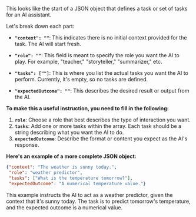 This looks like the start of a JSON object that defines a task or set of tasks for an AI assistant. 

Let's break down each part:

* **`"context": ""`**: This indicates there is no initial context provided for the task. The AI will start fresh.

* **`"role": ""`**:  This field is meant to specify the role you want the AI to play. For example, "teacher," "storyteller," "summarizer," etc.

* **`"tasks": [""]`**: This is where you list the actual tasks you want the AI to perform.  Currently, it's empty, so no tasks are defined.

* **`"expectedOutcome": ""`**: This describes the desired result or output from the AI.

**To make this a useful instruction, you need to fill in the following:**

1. **`role`**: Choose a role that best describes the type of interaction you want.
2. **`tasks`**:  Add one or more tasks within the array. Each task should be a string describing what you want the AI to do.
3. **`expectedOutcome`**:  Describe the format or content you expect as the AI's response.


**Here's an example of a more complete JSON object:**

```json
{"context": "The weather is sunny today.",
 "role": "weather predictor",
 "tasks": ["What is the temperature tomorrow?"],
 "expectedOutcome": "A numerical temperature value."}
```

This example instructs the AI to act as a weather predictor, given the context that it's sunny today. The task is to predict tomorrow's temperature, and the expected outcome is a numerical value.
